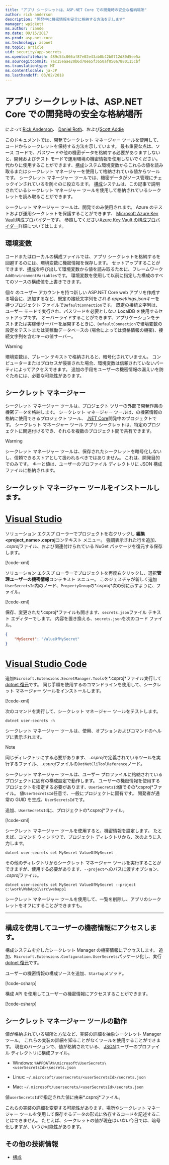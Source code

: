 ```yaml
---
title: "アプリ シークレットは、ASP.NET Core での開発時の安全な格納場所"
author: rick-anderson
description: "開発中に機密情報を安全に格納する方法を示します"
manager: wpickett
ms.author: riande
ms.date: 09/15/2017
ms.prod: asp.net-core
ms.technology: aspnet
ms.topic: article
uid: security/app-secrets
ms.openlocfilehash: 489c53c066af87e02e43ab0b42b0712d80d5ee5a
ms.sourcegitcommit: 7ac15eaae20b6d70e65f3650af050a7880115cbf
ms.translationtype: MT
ms.contentlocale: ja-JP
ms.lasthandoff: 03/02/2018
---
```

# <a name="safe-storage-of-app-secrets-during-development-in-aspnet-core"></a>アプリ シークレットは、ASP.NET Core での開発時の安全な格納場所

によって[Rick Anderson](https://twitter.com/RickAndMSFT)、 [Daniel Roth](https://github.com/danroth27)、および[Scott Addie](https://scottaddie.com) 

このドキュメントでは、開発でシークレット マネージャー ツールを使用して、コードからシークレットを保持する方法を示しています。 最も重要な点は、ソース コードで、パスワードや他の機密データを格納する必要がありますしないと、開発およびテスト モードで運用環境の機密情報を使用しないでください。 代わりに使用することができます、[構成](xref:fundamentals/configuration/index)システム環境変数からこれらの値を読み取るまたはシークレット マネージャーを使用して格納されている値からツールです。 シークレット マネージャー ツールでは、機密データがソース管理にチェックインされているを防ぐのに役立ちます。 [構成](xref:fundamentals/configuration/index)システムは、この記事で説明されているシークレット マネージャー ツールを使用して格納されているシークレットを読み取ることができます。

シークレット マネージャー ツールは、開発でのみ使用されます。 Azure のテストおよび運用シークレットを保護することができます、 [Microsoft Azure Key Vault](https://azure.microsoft.com/services/key-vault/)構成プロバイダーです。 参照してください[Azure Key Vault の構成プロバイダー](https://docs.microsoft.com/aspnet/core/security/key-vault-configuration)詳細についてはします。

## <a name="environment-variables"></a>環境変数

コードまたはローカルの構成ファイルでは、アプリ シークレットを格納するを回避するのには、環境変数に機密情報を保存します。 セットアップすることができます、[構成](xref:fundamentals/configuration/index)を呼び出して環境変数から値を読み取るために、フレームワーク`AddEnvironmentVariables`です。 環境変数を使用して以前に指定した構成のすべてのソースの構成値を上書きできます。

個々 のユーザー アカウントを持つ新しい ASP.NET Core web アプリを作成する場合に、追加するなど、既定の接続文字列を*される appsettings.json*キーを持つプロジェクト ファイルで`DefaultConnection`です。 既定の接続文字列は、ユーザー モードで実行され、パスワードを必要としない LocalDB を使用するセットアップです。 オーバーライドすることができます、アプリケーションをテストまたは実稼働サーバーを展開するときに、`DefaultConnection`で環境変数の設定をテストまたは実稼働データベースの (場合によっては資格情報の機密)、接続文字列を含むキーの値サーバー。

>[!WARNING]
> 環境変数は、プレーン テキストで格納されると、暗号化されていません。 コンピューターまたはプロセスが侵害された場合、環境変数は信頼されていないパーティによってアクセスできます。 追加の手段をユーザーの機密情報の漏えいを防ぐためには、必要な可能性があります。

## <a name="secret-manager"></a>シークレット マネージャー

シークレット マネージャー ツールは、プロジェクト ツリーの外部で開発作業の機密データを格納します。 シークレット マネージャー ツールは、の機密情報の格納に使用できるプロジェクト ツール、 [.NET Core](https://www.microsoft.com/net/core)開発中のプロジェクトです。 シークレット マネージャー ツール アプリ シークレットは、特定のプロジェクトに関連付けるでき、それらを複数のプロジェクト間で共有できます。

>[!WARNING]
> シークレット マネージャー ツールは、保存されたシークレットを暗号化しないし、信頼できるストアとして扱われるべきではありません。 これは、開発目的でのみです。 キーと値は、ユーザーのプロファイル ディレクトリに JSON 構成ファイルに格納されます。

## <a name="installing-the-secret-manager-tool"></a>シークレット マネージャー ツールをインストールします。

# <a name="visual-studiotabvisual-studio"></a>[Visual Studio](#tab/visual-studio)

ソリューション エクスプ ローラーでプロジェクトを右クリックし **編集\<project_name\>.csproj**コンテキスト メニュー。 強調表示された行を追加、 *.csproj*ファイル、および関連付けられている NuGet パッケージを復元する保存します。

[!code-xml[](app-secrets/sample/UserSecrets/UserSecrets-before.csproj?highlight=10)]

ソリューション エクスプ ローラーでプロジェクトを再度右クリックし、選択**管理ユーザーの機密情報**コンテキスト メニュー。 このジェスチャが新しく追加`UserSecretsId`内のノード、`PropertyGroup`の*.csproj*次の例に示すように、ファイル。

[!code-xml[](app-secrets/sample/UserSecrets/UserSecrets-after.csproj?highlight=4)]

保存、変更された*.csproj*ファイルも開きます、`secrets.json`ファイル テキスト エディターでします。 内容を置き換える、`secrets.json`を次のコード ファイル。

```json
{
    "MySecret": "ValueOfMySecret"
}
```

# <a name="visual-studio-codetabvisual-studio-code"></a>[Visual Studio Code](#tab/visual-studio-code)

追加`Microsoft.Extensions.SecretManager.Tools`を*.csproj*ファイル実行して[dotnet 復元](/dotnet/core/tools/dotnet-restore)です。 同じ手順を使用するのコマンドラインを使用して、シークレット マネージャー ツールをインストールします。

[!code-xml[](app-secrets/sample/UserSecrets/UserSecrets-before.csproj?highlight=10)]

次のコマンドを実行して、シークレット マネージャー ツールをテストします。

```console
dotnet user-secrets -h
```

シークレット マネージャー ツールは、使用、オプションおよびコマンドのヘルプに表示されます。

> [!NOTE]
> 同じディレクトリにする必要があります、 *.csproj*で定義されているツールを実行するファイル、 *.csproj*ファイルの`DotNetCliToolReference`ノード。

シークレット マネージャー ツールは、ユーザー プロファイルに格納されているプロジェクトに固有の構成設定で動作します。 ユーザーの機密情報を使用するプロジェクトを指定する必要があります、`UserSecretsId`値でその*.csproj*ファイル。 値`UserSecretsId`任意で、一般にプロジェクトに固有です。 開発者が通常の GUID を生成、`UserSecretsId`です。

追加、`UserSecretsId`に、プロジェクトの*.csproj*ファイル。

[!code-xml[](app-secrets/sample/UserSecrets/UserSecrets-after.csproj?highlight=4)]

シークレット マネージャー ツールを使用すると、機密情報を設定します。 たとえば、コマンド ウィンドウで、プロジェクト ディレクトリから、次のように入力します。

```console
dotnet user-secrets set MySecret ValueOfMySecret
```

その他のディレクトリからシークレット マネージャー ツールを実行することができますが、使用する必要があります、`--project`へのパスに渡すオプション、 *.csproj*ファイル。
 
```console
dotnet user-secrets set MySecret ValueOfMySecret --project c:\work\WebApp1\src\webapp1
```

シークレット マネージャー ツールを使用して、一覧を削除し、アプリのシークレットをオフにすることができますも。

-----

## <a name="accessing-user-secrets-via-configuration"></a>構成を使用してユーザーの機密情報にアクセスします。

構成システムを介したシークレット Manager の機密情報にアクセスします。 追加、`Microsoft.Extensions.Configuration.UserSecrets`パッケージ化し、実行[dotnet 復元](/dotnet/core/tools/dotnet-restore)です。

ユーザーの機密情報の構成ソースを追加、`Startup`メソッド。

[!code-csharp[](app-secrets/sample/UserSecrets/Startup.cs?highlight=16-19)]

構成 API を使用してユーザーの機密情報にアクセスすることができます。

[!code-csharp[](app-secrets/sample/UserSecrets/Startup.cs?highlight=26-29)]

## <a name="how-the-secret-manager-tool-works"></a>シークレット マネージャー ツールの動作

値が格納されている場所と方法など、実装の詳細を抽象シークレット Manager ツール。 これらの実装の詳細を知ることがなくツールを使用することができます。 現在のバージョンで、値が格納されている、 [JSON](http://json.org/)ユーザーのプロファイル ディレクトリに構成ファイル。

* Windows: `%APPDATA%\microsoft\UserSecrets\<userSecretsId>\secrets.json`

* Linux: `~/.microsoft/usersecrets/<userSecretsId>/secrets.json`

* Mac: `~/.microsoft/usersecrets/<userSecretsId>/secrets.json`

値`userSecretsId`で指定された値に由来*.csproj*ファイル。

これらの実装の詳細を変更する可能性があります、場所やシークレット マネージャー ツールを使用して保存するデータの形式に依存するコードを記述することはできません。 たとえば、シークレットの値が現在は*いない*今日では、暗号化しますが、いつか可能性があります。

## <a name="additional-resources"></a>その他の技術情報

* [構成](xref:fundamentals/configuration/index)
